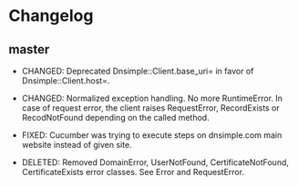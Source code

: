 # Changelog

## master

- CHANGED: Deprecated Dnsimple::Client.base_uri= in favor of Dnsimple::Client.host=.

- CHANGED: Normalized exception handling. No more RuntimeError.
  In case of request error, the client raises RequestError, RecordExists or RecodNotFound
  depending on the called method.

- FIXED: Cucumber was trying to execute steps on dnsimple.com main website instead of given site.

- DELETED: Removed DomainError, UserNotFound, CertificateNotFound, CertificateExists error classes.
  See Error and RequestError.
